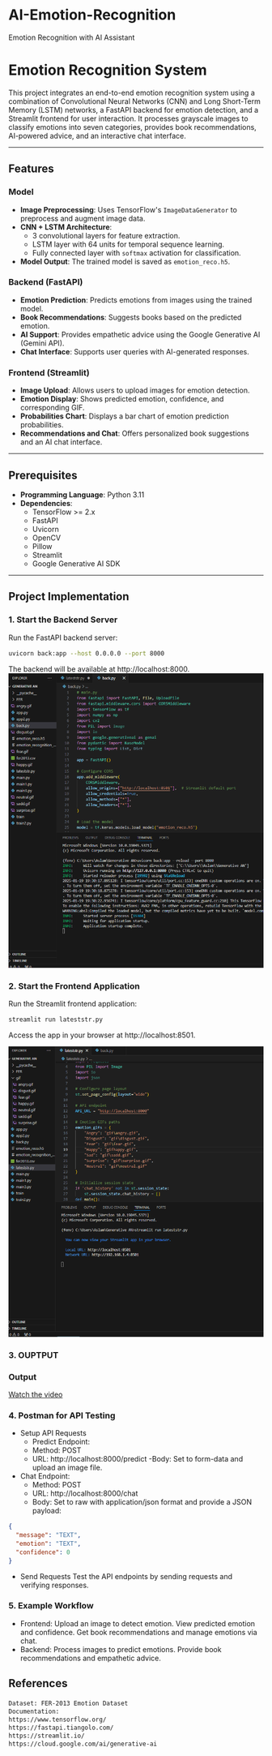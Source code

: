 # AI-Emotion-Recognition
Emotion Recognition with AI Assistant
# Emotion Recognition System

This project integrates an end-to-end emotion recognition system using a combination of Convolutional Neural Networks (CNN) and Long Short-Term Memory (LSTM) networks, a FastAPI backend for emotion detection, and a Streamlit frontend for user interaction. It processes grayscale images to classify emotions into seven categories, provides book recommendations, AI-powered advice, and an interactive chat interface.

---

## Features
### Model
- **Image Preprocessing**: Uses TensorFlow's `ImageDataGenerator` to preprocess and augment image data.
- **CNN + LSTM Architecture**:
  - 3 convolutional layers for feature extraction.
  - LSTM layer with 64 units for temporal sequence learning.
  - Fully connected layer with `softmax` activation for classification.
- **Model Output**: The trained model is saved as `emotion_reco.h5`.

### Backend (FastAPI)
- **Emotion Prediction**: Predicts emotions from images using the trained model.
- **Book Recommendations**: Suggests books based on the predicted emotion.
- **AI Support**: Provides empathetic advice using the Google Generative AI (Gemini API).
- **Chat Interface**: Supports user queries with AI-generated responses.

### Frontend (Streamlit)
- **Image Upload**: Allows users to upload images for emotion detection.
- **Emotion Display**: Shows predicted emotion, confidence, and corresponding GIF.
- **Probabilities Chart**: Displays a bar chart of emotion prediction probabilities.
- **Recommendations and Chat**: Offers personalized book suggestions and an AI chat interface.

---

## Prerequisites
- **Programming Language**: Python 3.11
- **Dependencies**:
  - TensorFlow >= 2.x
  - FastAPI
  - Uvicorn
  - OpenCV
  - Pillow
  - Streamlit
  - Google Generative AI SDK

---

## Project Implementation
### 1. Start the Backend Server
Run the FastAPI backend server:

```bash
uvicorn back:app --host 0.0.0.0 --port 8000
```
The backend will be available at http://localhost:8000.
![Alt Text](Results/backcon.png)

### 2. Start the Frontend Application
Run the Streamlit frontend application:

```bash
streamlit run lateststr.py
```
Access the app in your browser at http://localhost:8501.

![Alt Text](Results/strrun.png)

### 3. OUPTPUT

### Output
[Watch the video](Results/vdhap(1).mp4)


### 4. Postman for API Testing
- Setup API Requests
  - Predict Endpoint:
  - Method: POST
  - URL: http://localhost:8000/predict
  -Body: Set to form-data and upload an image file.
- Chat Endpoint:
  - Method: POST
  - URL: http://localhost:8000/chat
  - Body: Set to raw with application/json format and provide a JSON payload:
```json
{
  "message": "TEXT",
  "emotion": "TEXT",
  "confidence": 0
}
```
- Send Requests
  Test the API endpoints by sending requests and verifying responses.

### 5. Example Workflow
- Frontend:
  Upload an image to detect emotion.
  View predicted emotion and confidence.
  Get book recommendations and manage emotions via chat.
- Backend:
  Process images to predict emotions.
  Provide book recommendations and empathetic advice.

## References
    Dataset: FER-2013 Emotion Dataset
    Documentation:
    https://www.tensorflow.org/
    https://fastapi.tiangolo.com/
    https://streamlit.io/
    https://cloud.google.com/ai/generative-ai 


